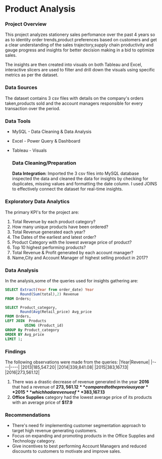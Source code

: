 # Product Analysis

### Project Overview 
This project analyzes stationery sales perfomance over the past 4 years so as to identity order trends,product preferences based on customers and get a clear understanding of the sales trajectory,supply chain productivity and gauge progress and insights for better decision making in a bid to optimize sales.

The insights are then created into visuals on both Tableau and Excel, interactive slicers are used to filter and drill down the visuals using specific metrics as per the dataset.

### Data Sources
The dataset contains 3 csv files with details on the company's orders taken,products sold and the account managers responsible for every transaction over the period.

### Data Tools
- MySQL - Data Cleaning & Data Analysis
- Excel - Power Query & Dashboard
- Tableau - Visuals

  ### Data Cleaning/Preparation
  **Data Integration**: Imported the 3 csv files into MySQL database inspected the data and cleaned the data for insights by checking for duplicates, missing values and formatting the date column.
  I used JOINS to effectively connect the dataset for real-time insights.

### Exploratory Data Analytics 
The primary KPI's for the project are:
1.  Total Revenue by each product category?
2.  How many unique products have been ordered?
3.  Total Revenue generated each year?
4.  The Dates of the earliest and latest order?
5.  Product Category with the lowest average price of product?
6.  Top 10 highest performing products?
7.  Total Revenue & Profit generated by each account manager?
8.  Name,City and Account Manager of highest selling product in 2017?

### Data Analysis
In the analysis,some of the queries used for insights gathering are:
```sql
SELECT Extract(Year from order_date) Year
       Round(Sum(total),2) Revenue
FROM Orders;
```

```sql
SELECT Product_category,
       Round(Avg(Retail_price) Avg_price
FROM Orders,
LEFT JOIN  Products
         USING (Product_id)
GROUP By Product_category
ORDER BY Avg_price
LIMIT 1;
```
      
### Findings 
The following observations were made from the queries:
|Year|Revenue|
|----|----|
|2013|185,547.20|
|2014|339,841.08|
|2015|383,167.13|
|2016|273,561.12|
1. There was a drastic decrease of revenue generated in the year **2016** that had a revenue of **$273,561.12** compared to the previous year **2015** which had a revenue of **$383,167.13**
2. **Office Supplies** category had the lowest average price of its products with an average price of **$17.9**

### Recommendations
- There's need fir implementing customer segmentation approach to target high revenue generating customers.
- Focus on expanding and promoting products in the Office Supplies and Technology category.
-  Give incentives to best performing Account Managers and reduced discounts to customers to motivate and improve sales.


